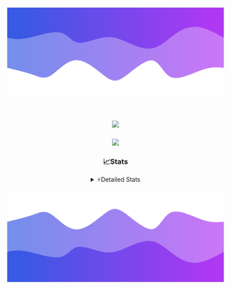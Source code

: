 ![Header](./header.png)
<div align="center">

<h1 align="center">
  <a href="https://git.io/typing-svg">
    <img src="https://readme-typing-svg.herokuapp.com/?lines=Hello,+There!+%F0%9F%91%8B;This+is+chicho.;Owner+on+Ocean;&center=true&size=25">
  </a>
</h1>
  
<p align="center">
  <img src="https://lanyard.cnrad.dev/api/852683595378196480" />
</p>

### 📈Stats
<details>
    <summary> ⚡Detailed Stats</summary>
    <br/>

<!--START_SECTION:waka-->
![Code Time](http://img.shields.io/badge/Code%20Time-1%2C042%20hrs-blue)

![Profile Views](http://img.shields.io/badge/Profile%20Views-0-blue)

**🐱 My GitHub Data** 

> 📦 188.7 kB Used in GitHub's Storage 
 > 
> 🏆 0 Contributions in the Year 2025
 > 
> 🚫 Not Opted to Hire
 > 
> 📜 15 Public Repositories 
 > 
> 🔑 13 Private Repositories 
 > 
**I'm a Night 🦉** 

```text
🌞 Morning                24 commits          █░░░░░░░░░░░░░░░░░░░░░░░░   04.52 % 
🌆 Daytime                72 commits          ███░░░░░░░░░░░░░░░░░░░░░░   13.56 % 
🌃 Evening                238 commits         ███████████░░░░░░░░░░░░░░   44.82 % 
🌙 Night                  197 commits         █████████░░░░░░░░░░░░░░░░   37.10 % 
```
📅 **I'm Most Productive on Friday** 

```text
Monday                   28 commits          █░░░░░░░░░░░░░░░░░░░░░░░░   05.27 % 
Tuesday                  115 commits         █████░░░░░░░░░░░░░░░░░░░░   21.66 % 
Wednesday                83 commits          ████░░░░░░░░░░░░░░░░░░░░░   15.63 % 
Thursday                 71 commits          ███░░░░░░░░░░░░░░░░░░░░░░   13.37 % 
Friday                   126 commits         ██████░░░░░░░░░░░░░░░░░░░   23.73 % 
Saturday                 61 commits          ███░░░░░░░░░░░░░░░░░░░░░░   11.49 % 
Sunday                   47 commits          ██░░░░░░░░░░░░░░░░░░░░░░░   08.85 % 
```


📊 **This Week I Spent My Time On** 

```text
🕑︎ Time Zone: America/Argentina/Buenos_Aires

💬 Programming Languages: 
TypeScript               17 hrs              ███████████████████████░░   93.08 % 
Other                    21 mins             ░░░░░░░░░░░░░░░░░░░░░░░░░   01.93 % 
JavaScript               13 mins             ░░░░░░░░░░░░░░░░░░░░░░░░░   01.20 % 
CSS                      12 mins             ░░░░░░░░░░░░░░░░░░░░░░░░░   01.17 % 
JSON                     10 mins             ░░░░░░░░░░░░░░░░░░░░░░░░░   00.97 % 

🔥 Editors: 
Cursor                   18 hrs 16 mins      █████████████████████████   100.00 % 

🐱‍💻 Projects: 
ocean-backend            18 hrs 11 mins      █████████████████████████   99.58 % 
ocean 2                  4 mins              ░░░░░░░░░░░░░░░░░░░░░░░░░   00.41 % 
my-project               0 secs              ░░░░░░░░░░░░░░░░░░░░░░░░░   00.01 % 

💻 Operating System: 
Windows                  18 hrs 16 mins      █████████████████████████   100.00 % 
```

**I Mostly Code in JavaScript** 

```text
JavaScript               8 repos             ██████░░░░░░░░░░░░░░░░░░░   24.24 % 
HTML                     7 repos             █████░░░░░░░░░░░░░░░░░░░░   21.21 % 
TypeScript               4 repos             ███░░░░░░░░░░░░░░░░░░░░░░   12.12 % 
Astro                    2 repos             ██░░░░░░░░░░░░░░░░░░░░░░░   06.06 % 
SCSS                     1 repo              █░░░░░░░░░░░░░░░░░░░░░░░░   03.03 % 
```




 Last Updated on 07/02/2025 02:46:45 UTC
<!--END_SECTION:waka-->
</details>

![Footer](./footer.png)
